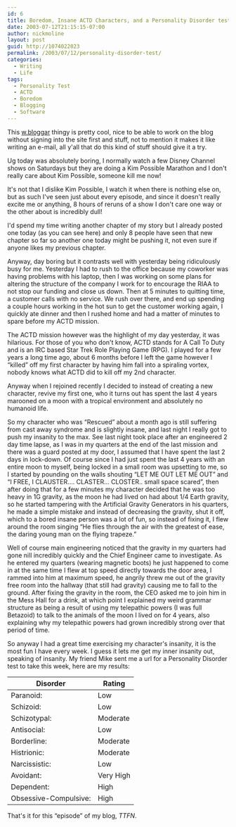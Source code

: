 ```yaml
---
id: 6
title: Boredom, Insane ACTD Characters, and a Personality Disorder test
date: 2003-07-12T21:15:15-07:00
author: nickmoline
layout: post
guid: http://1074022023
permalink: /2003/07/12/personality-disorder-test/
categories:
  - Writing
  - Life
tags:
  - Personality Test
  - ACTD
  - Boredom
  - Blogging
  - Software
---
```

This [w.bloggar](http://web.archive.org/web/20090503155719/http://www.wbloggar.com/) thingy is pretty cool, nice to be able to work on the blog without signing into the site first and stuff, not to mention it makes it like writing an e-mail, all y'all that do this kind of stuff should give it a try.

Ug today was absolutely boring, I normally watch a few Disney Channel shows on Saturdays but they are doing a Kim Possible Marathon and I don't really care about Kim Possible, someone kill me now!

<!--more-->

It's not that I dislike Kim Possible, I watch it when there is nothing else on, but as such I've seen just about every episode, and since it doesn't really excite me or anything, 8 hours of reruns of a show I don't care one way or the other about is incredibly dull!

I'd spend my time writing another chapter of my story but I already posted one today (as you can see here) and only 8 people have seen that new chapter so far so another one today might be pushing it, not even sure if anyone likes my previous chapter.

Anyway, day boring but it contrasts well with yesterday being ridiculously busy for me. Yesterday I had to rush to the office because my coworker was having problems with his laptop, then I was working on some plans for altering the structure of the company I work for to encourage the RIAA to not stop our funding and close us down. Then at 5 minutes to quitting time, a customer calls with no service. We rush over there, and end up spending a couple hours working in the hot sun to get the customer working again, I quickly ate dinner and then I rushed home and had a matter of minutes to spare before my ACTD mission.

The ACTD mission however was the highlight of my day yesterday, it was hilarious. For those of you who don't know, ACTD stands for A Call To Duty and is an IRC based Star Trek Role Playing Game (RPG). I played for a few years a long time ago, about 6 months before I left the game however I &#8220;killed&#8221; off my first character by having him fall into a spiraling vortex, nobody knows what ACTD did to kill off my 2nd character.

Anyway when I rejoined recently I decided to instead of creating a new character, revive my first one, who it turns out has spent the last 4 years marooned on a moon with a tropical environment and absolutely no humanoid life.

So my character who was &#8220;Rescued&#8221; about a month ago is still suffering from cast away syndrome and is slightly insane, and last night I really got to push my insanity to the max. See last night took place after an engineered 2 day time lapse, as I was in my quarters at the end of the last mission and there was a guard posted at my door, I assumed that I have spent the last 2 days in lock-down. Of course since I had just spent the last 4 years with an entire moon to myself, being locked in a small room was upsetting to me, so I started by pounding on the walls shouting &#8220;LET ME OUT LET ME OUT&#8221; and &#8220;I FREE, I CLAUSTER&#8230;. CLASTER&#8230; CLOSTER.. small space scared&#8221;, then after doing that for a few minutes my character decided that he was too heavy in 1G gravity, as the moon he had lived on had about 1/4 Earth gravity, so he started tampering with the Artificial Gravity Generators in his quarters, he made a simple mistake and instead of decreasing the gravity, shut it off, which to a bored insane person was a lot of fun, so instead of fixing it, I flew around the room singing &#8220;He flies through the air with the greatest of ease, the daring young man on the flying trapeze.&#8221;

Well of course main engineering noticed that the gravity in my quarters had gone nill incredibly quickly and the Chief Engineer came to investigate. As he entered my quarters (wearing magnetic boots) he just happened to come in at the same time I flew at top speed directly towards the door area, I rammed into him at maximum speed, he angrily threw me out of the gravity free room into the hallway (that still had gravity) causing me to fall to the ground. After fixing the gravity in the room, the CEO asked me to join him in the Mess Hall for a drink, at which point I explained my weird grammar structure as being a result of using my telepathic powers (I was full Betazoid) to talk to the animals of the moon I lived on for 4 years, also explaining why my telepathic powers had grown incredibly strong over that period of time.

So anyway I had a great time exercising my character's insanity, it is the most fun I have every week. I guess it lets me get my inner insanity out, speaking of insanity. My friend Mike sent me a url for a Personality Disorder test to take this week, here are my results:

| Disorder              | Rating    |
|-----------------------|-----------|
| Paranoid:             | Low       |
| Schizoid:             | Low       |
| Schizotypal:          | Moderate  |
| Antisocial:           | Low       |
| Borderline:           | Moderate  |
| Histrionic:           | Moderate  |
| Narcissistic:         | Low       |
| Avoidant:             | Very High |
| Dependent:            | High      |
| Obsessive-Compulsive: | High      |

That's it for this &#8220;episode&#8221; of my blog, _TTFN_.